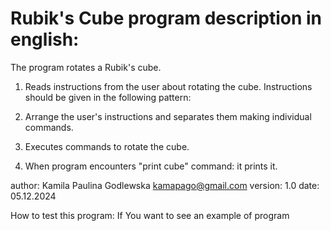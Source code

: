 # Rubik's Cube program description in english:

The program rotates a Rubik's cube.

1. Reads instructions from the user about rotating the cube.
    Instructions should be given in the following pattern:
  
2. Arrange the user's instructions and separates them making individual commands.
3. Executes commands to rotate the cube.
4. When program encounters "print cube" command: it prints it.

author: Kamila Paulina Godlewska <kamapago@gmail.com>
version: 1.0
date: 05.12.2024

How to test this program: 
If You want to see an example of program
